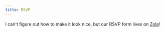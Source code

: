 ```yaml
---
title: RSVP
---
```


I can't figure out how to make it look nice, but our RSVP form lives on [Zola](https://www.zola.com/wedding/1inavere6/rsvp)!

